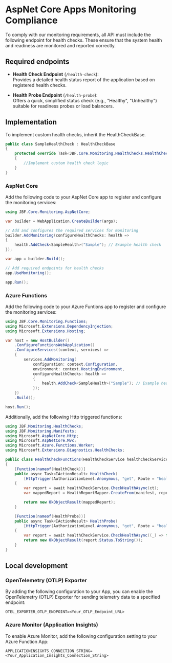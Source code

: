 # AspNet Core Apps Monitoring Compliance

To comply with our monitoring requirements, all API must include the following endpoint for health checks. These ensure that the system health and readiness are monitored and reported correctly.

## Required endpoints

- **Health Check Endpoint** (`/health-check`):  
  Provides a detailed health status report of the application based on registered health checks.

- **Health Probe Endpoint** (`/health-probe`):  
  Offers a quick, simplified status check (e.g., "Healthy", "Unhealthy") suitable for readiness probes or load balancers.

## Implementation

To implement custom health checks, inherit the HealthCheckBase.

```csharp
public class SampleHealthCheck : HealthCheckBase
{
    protected override Task<JBF.Core.Monitoring.HealthChecks.HealthCheckResult> CheckHealth(HealthCheckContext context, CancellationToken ct = default)
    {
        //Implement custom health check logic
    }
}
```

### AspNet Core
Add the following code to your AspNet Core app to register and configure the monitoring services:

```csharp
using JBF.Core.Monitoring.AspNetCore;

var builder = WebApplication.CreateBuilder(args);

// Add and configures the required services for monitoring
builder.AddMonitoring(configureHealthChecks: health =>
{
    health.AddCheck<SampleHealth>("Sample"); // Example health check
});

var app = builder.Build();

// Add required endpoints for health checks
app.UseMonitoring();

app.Run();
```

### Azure Functions

Add the following code to your Azure Funtions app to register and configure the monitoring services:

```csharp
using JBF.Core.Monitoring.Functions;
using Microsoft.Extensions.DependencyInjection;
using Microsoft.Extensions.Hosting;

var host = new HostBuilder()
    .ConfigureFunctionsWebApplication()
    .ConfigureServices((context, services) =>
    {
        services.AddMonitoring(
            configuration: context.Configuration,
            environment: context.HostingEnvironment,
            configureHealthChecks: health =>
            {
                health.AddCheck<SampleHealth>("Sample"); // Example health check
            });
    })
    .Build();

host.Run();
```

Additionally, add the following Http triggered functions:

```csharp
using JBF.Monitoring.HealthChecks;
using JBF.Monitoring.Manifests;
using Microsoft.AspNetCore.Http;
using Microsoft.AspNetCore.Mvc;
using Microsoft.Azure.Functions.Worker;
using Microsoft.Extensions.Diagnostics.HealthChecks;

public class HealthCheckFunctions(HealthCheckService healthCheckService, Manifest manifest)
{
    [Function(nameof(HealthCheck))]
    public async Task<IActionResult> HealthCheck(
        [HttpTrigger(AuthorizationLevel.Anonymous, "get", Route = "health-check")] HttpRequest req, CancellationToken ct)
    {
        var report = await healthCheckService.CheckHealthAsync(ct);
        var mappedReport = HealthReportMapper.CreateFrom(manifest, report);

        return new OkObjectResult(mappedReport);
    }

    [Function(nameof(HealthProbe))]
    public async Task<IActionResult> HealthProbe(
        [HttpTrigger(AuthorizationLevel.Anonymous, "get", Route = "health-probe")] HttpRequest req, CancellationToken ct)
    {
        var report = await healthCheckService.CheckHealthAsync((_) => false, ct);
        return new OkObjectResult(report.Status.ToString());
    }
}
```

## Local development

### OpenTelemetry (OTLP) Exporter
By adding the following configuration to your App, you can enable the OpenTelemetry (OTLP) Exporter for sending telemetry data to a specified endpoint:

```plaintext
OTEL_EXPORTER_OTLP_ENDPOINT=<Your_OTLP_Endpoint_URL>
```

### Azure Monitor (Application Insights)
To enable Azure Monitor, add the following configuration setting to your Azure Function App:

```plaintext
APPLICATIONINSIGHTS_CONNECTION_STRING=<Your_Application_Insights_Connection_String>
```